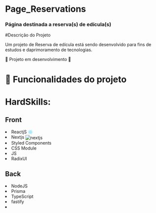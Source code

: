 # Page_Reservations

### Página destinada a reserva(s) de edícula(s)

#Descrição do Projeto

Um projeto de Reserva de edícula está sendo desenvolvido para fins de estudos e daprimoramento de tecnologias.

:construction: Projeto em desenvolvimento :construction:

# :hammer: Funcionalidades do projeto

# HardSkills:
## Front
  <li>ReactjS  <img align="center" alt="React" height="15" width="16" src="https://raw.githubusercontent.com/devicons/devicon/master/icons/react/react-original.svg"></li> 
  <li> Nextjs <img align="center" alt="nextjs" height="15" width="16" src="https://skillicons.dev/icons?i=nextjs" /></li> 
  <li>Styled Components</li>
  <li>CSS Module</li>
  <li>JS</li>
  <li>RadixUI</li>

## Back
  <li>NodeJS</li> 
  <li> Prisma</li> 
  <li> TypeScript</li> 
  <li>fastify</li>
  <li></li>
